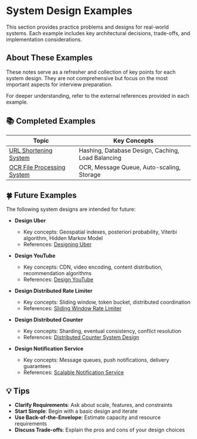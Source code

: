 # System Design Examples

This section provides practice problems and designs for real-world systems. Each example includes key architectural decisions, trade-offs, and implementation considerations.

## About These Examples

These notes serve as a refresher and collection of key points for each system design. They are not comprehensive but focus on the most important aspects for interview preparation.

For deeper understanding, refer to the external references provided in each example.

## 📚 Completed Examples

| Topic                                                            | Key Concepts                                      |
|------------------------------------------------------------------|---------------------------------------------------|
| [URL Shortening System](./01-url-shortening-system.md)           | Hashing, Database Design, Caching, Load Balancing |
| [OCR File Processing System](./02-ocr-file-processing-system.md) | OCR, Message Queue, Auto-scaling, Storage         |

## 🍀 Future Examples

The following system designs are intended for future:

- **Design Uber**
  - Key concepts: Geospatial indexes, posteriori probability, Viterbi algorithm, Hidden Markov Model
  - References: [Designing Uber](https://highscalability.com/designing-uber/)

- **Design YouTube**
  - Key concepts: CDN, video encoding, content distribution, recommendation algorithms
  - References: [Design YouTube](https://bytebytego.com/courses/system-design-interview/design-youtube)

- **Design Distributed Rate Limiter**
  - Key concepts: Sliding window, token bucket, distributed coordination
  - References: [Sliding Window Rate Limiter](https://arpitbhayani.me/blogs/sliding-window-ratelimiter)

- **Design Distributed Counter**
  - Key concepts: Sharding, eventual consistency, conflict resolution
  - References: [Distributed Counter System Design](https://systemdesign.one/distributed-counter-system-design/)

- **Design Notification Service**
  - Key concepts: Message queues, push notifications, delivery guarantees
  - References: [Scalable Notification Service](https://blog.algomaster.io/p/design-a-scalable-notification-service)

## 💡 Tips

- **Clarify Requirements**: Ask about scale, features, and constraints
- **Start Simple**: Begin with a basic design and iterate
- **Use Back-of-the-Envelope**: Estimate capacity and resource requirements
- **Discuss Trade-offs**: Explain the pros and cons of your design choices
